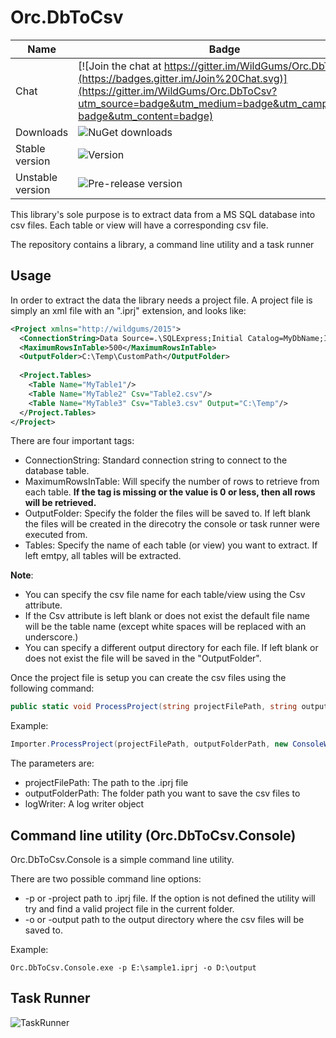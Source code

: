 Orc.DbToCsv
===========

Name|Badge
---|---
Chat|[![Join the chat at https://gitter.im/WildGums/Orc.DbToCsv](https://badges.gitter.im/Join%20Chat.svg)](https://gitter.im/WildGums/Orc.DbToCsv?utm_source=badge&utm_medium=badge&utm_campaign=pr-badge&utm_content=badge)
Downloads|![NuGet downloads](https://img.shields.io/nuget/dt/orc.dbtocsv.svg)
Stable version|![Version](https://img.shields.io/nuget/v/orc.dbtocsv.svg)
Unstable version|![Pre-release version](https://img.shields.io/nuget/vpre/orc.dbtocsv.svg)

This library's sole purpose is to extract data from a MS SQL database into csv files. Each table or view will have a corresponding csv file.

The repository contains a library, a command line utility and a task runner

## Usage

In order to extract the data the library needs a project file.
A project file is simply an xml file with an ".iprj" extension, and looks like:

```xml
<Project xmlns="http://wildgums/2015">
  <ConnectionString>Data Source=.\SQLExpress;Initial Catalog=MyDbName;Integrated Security=True;Pooling=False</ConnectionString>
  <MaximumRowsInTable>500</MaximumRowsInTable>
  <OutputFolder>C:\Temp\CustomPath</OutputFolder>
  
  <Project.Tables>
    <Table Name="MyTable1"/>
    <Table Name="MyTable2" Csv="Table2.csv"/>
    <Table Name="MyTable3" Csv="Table3.csv" Output="C:\Temp"/>
  </Project.Tables>
</Project>
```

There are four important tags:

- ConnectionString: Standard connection string to connect to the database table.
- MaximumRowsInTable: Will specify the number of rows to retrieve from each table. **If the tag is missing or the value is 0 or less, then all rows will be retrieved.**
- OutputFolder: Specify the folder the files will be saved to. If left blank the files will be created in the direcotry the console or task runner were executed from.
- Tables: Specify the name of each table (or view) you want to extract. If left emtpy, all tables will be extracted.

**Note**: 
- You can specify the csv file name for each table/view using the Csv attribute.
- If the Csv attribute is left blank or does not exist the default file name will be the table name (except white spaces will be replaced with an underscore.)
- You can specify a different output directory for each file. If left blank or does not exist the file will be saved in the "OutputFolder".

Once the project file is setup you can create the csv files using the following command:

```C#
public static void ProcessProject(string projectFilePath, string outputFolderPath, ILogWriter logWriter)
```

Example:

```C#
Importer.ProcessProject(projectFilePath, outputFolderPath, new ConsoleWriter());
```

The parameters are:

- projectFilePath: The path to the .iprj file
- outputFolderPath: The folder path you want to save the csv files to
- logWriter: A log writer object


## Command line utility (Orc.DbToCsv.Console)

Orc.DbToCsv.Console is a simple command line utility.

There are two possible command line options:

* -p or -project path to .iprj file. If the option is not defined the utility will try and find a valid project file in the current folder.
* -o or -output path to the output directory where the csv files will be saved to.

Example:

```
Orc.DbToCsv.Console.exe -p E:\sample1.iprj -o D:\output
```

## Task Runner


![TaskRunner](../images/orc.dbtocsv/introduction/taskrunner.png)